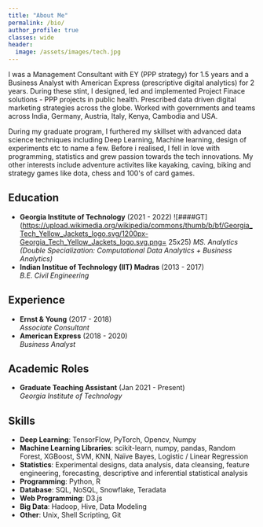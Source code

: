```yaml
---
title: "About Me"
permalink: /bio/
author_profile: true
classes: wide
header:
  image: /assets/images/tech.jpg
---
```


I was a Management Consultant with EY (PPP strategy) for 1.5 years and a Business Analyst with American Express (prescriptive digital analytics) for 2 years. 
During these stint, I designed, led and implemented Project Finace solutions - PPP projects in public health. Prescribed data driven digital marketing strategies across the globe. Worked with governments and teams across India, Germany, Austria, Italy, Kenya, Cambodia and USA. 

During my graduate program, I furthered my skillset with advanced data science techniques including Deep Learning, Machine learning, design of experiments etc to name a few. Before i realised, I fell in love with programming, statistics and grew passion towards the tech innovations. 
My other interests include adventure activites like kayaking, caving, biking and strategy games like dota, chess and 100's of card games. 

## Education
- **Georgia Institute of Technology** (2021 - 2022)   ![####GT](https://upload.wikimedia.org/wikipedia/commons/thumb/b/bf/Georgia_Tech_Yellow_Jackets_logo.svg/1200px-Georgia_Tech_Yellow_Jackets_logo.svg.png= 25x25)
  *MS. Analytics (Double Specialization: Computational Data Analytics + Business Analytics)*
- **Indian Institue of Technology (IIT) Madras** (2013 - 2017)   
  *B.E. Civil Engineering*  
  
## Experience
- **Ernst & Young** (2017 - 2018)  
  *Associate Consultant*
- **American Express** (2018 - 2020)  
  *Business Analyst*
  

## Academic Roles
- **Graduate Teaching Assistant** (Jan 2021 - Present)  
  *Georgia Institute of Technology*

## Skills
- **Deep Learning**: TensorFlow, PyTorch, Opencv, Numpy
- **Machine Learning Libraries**: scikit-learn, numpy, pandas, Random Forest, XGBoost, SVM, KNN, Naïve Bayes, Logistic / Linear Regression
- **Statistics**: Experimental designs, data analysis, data cleansing, feature engineering, forecasting, descriptive and inferential statistical analysis
- **Programming**: Python, R
- **Database**: SQL, NoSQL, Snowflake, Teradata
- **Web Programming**: D3.js
- **Big Data**: Hadoop, Hive, Data Modeling
- **Other**: Unix, Shell Scripting, Git
